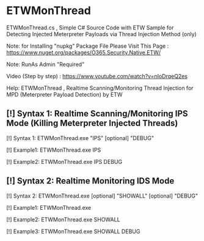 # ETWMonThread

ETWMonThread.cs , Simple C# Source Code with ETW Sample for Detecting Injected Meterpreter Payloads via Thread Injection Method (only)

Note: for Installing "nupkg" Package File Please Visit This Page : https://www.nuget.org/packages/O365.Security.Native.ETW/

Note: RunAs Admin "Required"

Video (Step by step) :  https://www.youtube.com/watch?v=nIoDrqeQ2es

Help: ETWMonThread , Realtime Scanning/Monitoring Thread Injection for MPD (Meterpreter Payload Detection) by ETW

[!] Syntax 1: Realtime Scanning/Monitoring IPS Mode (Killing Meterpreter Injected Threads)
----------------------------------------------

[!] Syntax 1: ETWMonThread.exe "IPS" [optional] "DEBUG"

[!] Example1: ETWMonThread.exe IPS 

[!] Example2: ETWMonThread.exe IPS DEBUG

[!] Syntax 2: Realtime Monitoring IDS Mode
----------------------------------------------


[!] Syntax 2: ETWMonThread.exe [optional] "SHOWALL" [optional] "DEBUG" 

[!] Example1: ETWMonThread.exe

[!] Example2: ETWMonThread.exe SHOWALL

[!] Example3: ETWMonThread.exe SHOWALL DEBUG

